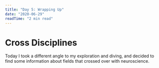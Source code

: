 ```yaml
---
title: "Day 5: Wrapping Up"
date: "2020-06-29"
readTime: "2 min read"
---
```


# Cross Disciplines

Today I took a different angle to my exploration and diving, and decided to find some information about fields that crossed over with neuroscience.
